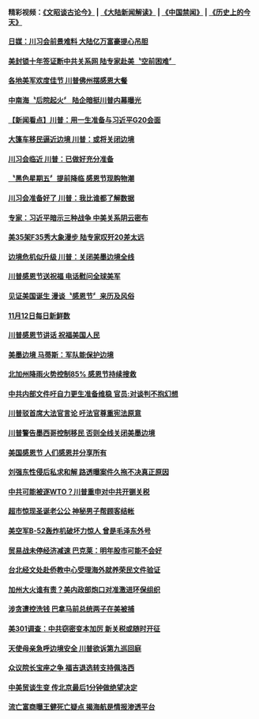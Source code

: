#### 精彩视频：[《文昭谈古论今》](https://github.com/gfw-breaker/wenzhao/blob/master/README.md?t=11240932) | [《大陆新闻解读》](https://github.com/gfw-breaker/ntdtv-comedy/blob/master/README.md?t=11240932) | [《中国禁闻》](https://github.com/gfw-breaker/ntdtv-news/blob/master/README.md?t=11240932) | [《历史上的今天》](https://github.com/gfw-breaker/today-in-history/blob/master/README.md?t=11240932) 

#### [日媒：川习会前景难料  大陆亿万富豪提心吊胆](../pages/news203/a1400598.md?t=11240932) 

#### [美封锁十年签证断中共关系网 陆专家赴美〝空前困难〞](../pages/news203/a1400559.md?t=11240932) 

#### [各地美军欢度佳节 川普佛州摆感恩大餐](../pages/news203/a1400585.md?t=11240932) 

#### [中南海〝后院起火〞  陆企暗挺川普内幕曝光](../pages/news203/a1400513.md?t=11240932) 

#### [【新闻看点】川普：用一生准备与习近平G20会面](../pages/news203/a1400577.md?t=11240932) 

#### [大篷车移民逼近边境 川普：或将关闭边境](../pages/news203/a1400550.md?t=11240932) 

#### [川习会临近  川普：已做好充分准备](../pages/news203/a1400549.md?t=11240932) 

#### [〝黑色星期五〞提前降临   感恩节现购物潮](../pages/news203/a1400544.md?t=11240932) 

#### [川习会准备好了 川普：我比谁都了解数据](../pages/news203/a1400525.md?t=11240932) 

#### [专家：习近平暗示三种战争 中美关系阴云密布](../pages/news203/a1400473.md?t=11240932) 

#### [美35架F35秀大象漫步 陆专家叹歼20差太远](../pages/news203/a1400452.md?t=11240932) 

#### [边境危机似升级 川普：关闭美墨边境全线](../pages/news203/a1400439.md?t=11240932) 

#### [川普感恩节送祝福 电话慰问全球美军](../pages/news203/a1400436.md?t=11240932) 

#### [见证美国诞生 漫谈〝感恩节〞来历及风俗](../pages/news203/a1400430.md?t=11240932) 

#### [11月12日每日新鲜数](../pages/news203/a1400421.md?t=11240932) 

#### [川普感恩节讲话 祝福美国人民](../pages/news203/a1400410.md?t=11240932) 

#### [美墨边境 马蒂斯：军队能保护边境](../pages/news203/a1400409.md?t=11240932) 

#### [北加州降雨火势控制85% 感恩节持续搜救](../pages/news203/a1400408.md?t=11240932) 

#### [中共内部文件吁自力更生准备维稳 官员:对谈判不抱幻想](../pages/news203/a1400407.md?t=11240932) 

#### [川普驳首席大法官言论 吁法官尊重宪法原意](../pages/news203/a1400402.md?t=11240932) 

#### [川普警告墨西哥控制移民 否则全线关闭美墨边境](../pages/news203/a1400403.md?t=11240932) 

#### [美国感恩节 人们感恩并分享所有](../pages/news203/a1400401.md?t=11240932) 

#### [刘强东性侵后私求和解 路透曝案件久拖不决真正原因](../pages/news203/a1400398.md?t=11240932) 

#### [中共可能被逐WTO？川普重申对中共开铡关税](../pages/news203/a1400375.md?t=11240932) 

#### [超市惊现圣诞老公公 神秘男子帮顾客结帐](../pages/news203/a1400344.md?t=11240932) 

#### [美空军B-52轰炸机破坏力惊人 曾是毛泽东外号](../pages/news203/a1400336.md?t=11240932) 

#### [贸易战未停经济减速 巴克莱：明年股市可能不会好](../pages/news203/a1400311.md?t=11240932) 

#### [台北经文处赴侨教中心受理海外就养荣民文件验证](../pages/news203/a1400339.md?t=11240932) 

#### [加州大火谁有责？美内政部炮口对准激进环保组织](../pages/news203/a1400303.md?t=11240932) 

#### [涉贪遭控洗钱 巴拿马前总统两子在美被捕](../pages/news203/a1400334.md?t=11240932) 

#### [美301调查：中共窃密变本加厉 新关税或随时开征](../pages/news203/a1400291.md?t=11240932) 

#### [天使母亲急呼边境安全 川普欲诉第九巡回庭](../pages/news203/a1400304.md?t=11240932) 

#### [众议院长宝座之争 福吉退选转支持佩洛西](../pages/news203/a1400310.md?t=11240932) 

#### [中美贸谈生变 传北京最后1分钟做绝望决定](../pages/news203/a1400036.md?t=11240932) 

#### [流亡富商曝王健死亡疑点 揭海航是情报渗透平台](../pages/news203/a1400284.md?t=11240932) 

